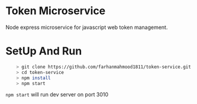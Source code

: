 # Token Microservice
Node express microservice for javascript web token management.

# SetUp And Run
```sh
    > git clone https://github.com/farhanmahmood1811/token-service.git
    > cd token-service
    > npm install
    > npm start
```

`npm start` will run dev server on port 3010